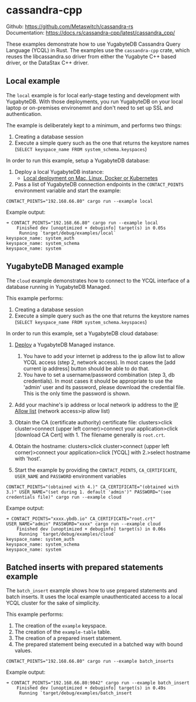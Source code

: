 # cassandra-cpp
Github: https://github.com/Metaswitch/cassandra-rs  
Documentation: https://docs.rs/cassandra-cpp/latest/cassandra_cpp/

These examples demonstrate how to use YugabyteDB Cassandra Query Language (YCQL) in Rust. 
The examples use the `cassandra-cpp` crate, which reuses the libcassandra.so driver from either the Yugabyte C++ based driver, or the DataStax C++ driver.

## Local example

The `local` example is for local early-stage testing and development with YugabyteDB. With those deployments, you run YugabyteDB on your local laptop or on-premises environemnt and don't need to set up SSL and authentication.

The example is deliberately kept to a minimum, and performs two things:
1. Creating a database session
2. Execute a simple query such as the one that returns the keystore names (`SELECT keyspace_name FROM system_schema.keyspaces`)

In order to run this example, setup a YugabyteDB database:
1. Deploy a local YugabyteDB instance:
   - [Local deployment on Mac, Linux, Docker or Kubernetes](https://docs.yugabyte.com/preview/quick-start/)
2. Pass a list of YugabyteDB connection endpoints in the `CONTACT_POINTS` environment variable and start the example:
 
```shell
CONTACT_POINTS="192.168.66.80" cargo run --example local
```
    
Example output:
```shell
➜ CONTACT_POINTS="192.168.66.80" cargo run --example local
    Finished dev [unoptimized + debuginfo] target(s) in 0.05s
     Running `target/debug/examples/local`
keyspace_name: system_auth
keyspace_name: system_schema
keyspace_name: system
```

## YugabyteDB Managed example

The `cloud` example demonstrates how to connect to the YCQL interface of a database running in YugabyteDB Managed.

This example performs:
1. Creating a database session
2. Execute a simple query such as the one that returns the keystore names (`SELECT keyspace_name FROM system_schema.keyspaces`)

In order to run this example, set a YugabyteDB cloud database:
1. [Deploy](https://docs.yugabyte.com/preview/yugabyte-cloud/cloud-quickstart/) a YugabyteDB Managed instance.
   1. You have to add your internet ip address to the ip allow list to allow YCQL access (step 2, network access). In most cases the [add current ip address] button should be able to do that.
   2. You have to set a username/password combination (step 3, db credentials). In most cases it should be appropriate to use the 'admin' user and its password, please download the credential file. This is the only time the password is shown.

2. Add your machine's ip address or local network ip address to the [IP Allow list](https://docs.yugabyte.com/preview/yugabyte-cloud/cloud-secure-clusters/add-connections/) (network access>ip allow list)
 
3. Obtain the CA (certificate authority) certificate file: clusters>click cluster>connect (upper left corner)>connect your application>click [download CA Cert] with 1. The filename generally is `root.crt`.
 
4. Obtain the hostname: clusters>click cluster>connect (upper left corner)>connect your application>click [YCQL] with 2.>select hostname with 'host'.

5. Start the example by providing the `CONTACT_POINTS`, `CA_CERTIFICATE`, `USER_NAME` and `PASSWORD` environment variables
```shell
CONTACT_POINTS="(obtained with 4.)" CA_CERTIFICATE="(obtained with 3.)" USER_NAME="(set during 1. default 'admin')" PASSWORD="(see credentials file)" cargo run --example cloud
```

Exampe output:
```shell
➜ CONTACT_POINTS="xxxx.ybdb.io" CA_CERTIFICATE="root.crt" USER_NAME="admin" PASSWORD="xxxx" cargo run --example cloud
    Finished dev [unoptimized + debuginfo] target(s) in 0.06s
     Running `target/debug/examples/cloud`
keyspace_name: system_auth
keyspace_name: system_schema
keyspace_name: system
```
## Batched inserts with prepared statements example

The `batch_insert` example shows how to use prepared statements and batch inserts.
It uses the local example unauthenticated access to a local YCQL cluster for the sake of simplicity.

This example performs:
1. The creation of the `example` keyspace.
2. The creation of the `example-table` table.
3. The creation of a prepared insert statement.
4. The prepared statement being executed in a batched way with bound values.

```shell
CONTACT_POINTS="192.168.66.80" cargo run --example batch_inserts
```

Example output:
```shell
➜ CONTACT_POINTS="192.168.66.80:9042" cargo run --example batch_insert
    Finished dev [unoptimized + debuginfo] target(s) in 0.49s
     Running `target/debug/examples/batch_insert
```
